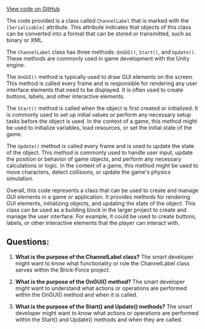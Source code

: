 [View code on GitHub](https://github.com/TieHaxJan/Brick-Force/Assembly-CSharp\ChannelLabel.cs)

The code provided is a class called `ChannelLabel` that is marked with the `[Serializable]` attribute. This attribute indicates that objects of this class can be converted into a format that can be stored or transmitted, such as binary or XML.

The `ChannelLabel` class has three methods: `OnGUI()`, `Start()`, and `Update()`. These methods are commonly used in game development with the Unity engine.

The `OnGUI()` method is typically used to draw GUI elements on the screen. This method is called every frame and is responsible for rendering any user interface elements that need to be displayed. It is often used to create buttons, labels, and other interactive elements.

The `Start()` method is called when the object is first created or initialized. It is commonly used to set up initial values or perform any necessary setup tasks before the object is used. In the context of a game, this method might be used to initialize variables, load resources, or set the initial state of the game.

The `Update()` method is called every frame and is used to update the state of the object. This method is commonly used to handle user input, update the position or behavior of game objects, and perform any necessary calculations or logic. In the context of a game, this method might be used to move characters, detect collisions, or update the game's physics simulation.

Overall, this code represents a class that can be used to create and manage GUI elements in a game or application. It provides methods for rendering GUI elements, initializing objects, and updating the state of the object. This class can be used as a building block in the larger project to create and manage the user interface. For example, it could be used to create buttons, labels, or other interactive elements that the player can interact with.
## Questions: 
 1. **What is the purpose of the ChannelLabel class?**
The smart developer might want to know what functionality or role the ChannelLabel class serves within the Brick-Force project.

2. **What is the purpose of the OnGUI() method?**
The smart developer might want to understand what actions or operations are performed within the OnGUI() method and when it is called.

3. **What is the purpose of the Start() and Update() methods?**
The smart developer might want to know what actions or operations are performed within the Start() and Update() methods and when they are called.
